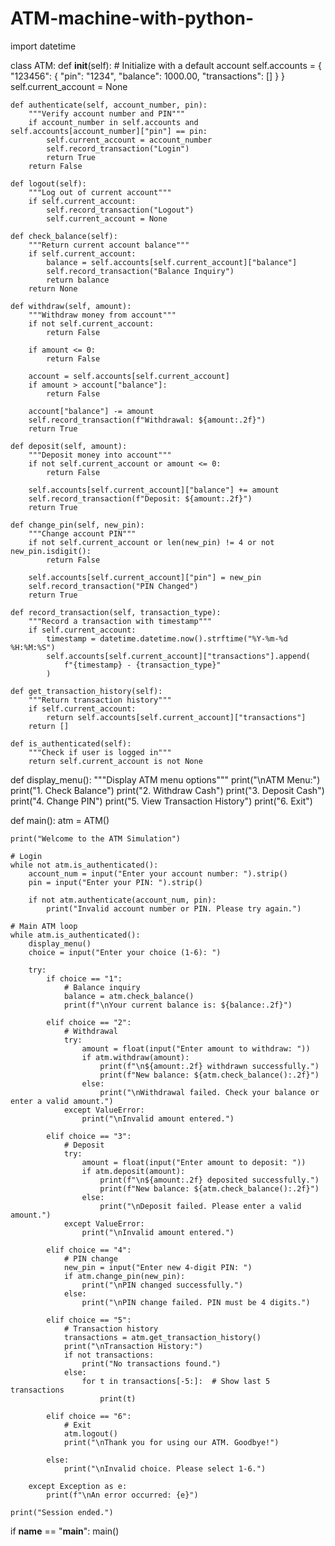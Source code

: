 # ATM-machine-with-python-
import datetime

class ATM:
    def __init__(self):
        # Initialize with a default account
        self.accounts = {
            "123456": {
                "pin": "1234",
                "balance": 1000.00,
                "transactions": []
            }
        }
        self.current_account = None
        
    def authenticate(self, account_number, pin):
        """Verify account number and PIN"""
        if account_number in self.accounts and self.accounts[account_number]["pin"] == pin:
            self.current_account = account_number
            self.record_transaction("Login")
            return True
        return False
    
    def logout(self):
        """Log out of current account"""
        if self.current_account:
            self.record_transaction("Logout")
            self.current_account = None
    
    def check_balance(self):
        """Return current account balance"""
        if self.current_account:
            balance = self.accounts[self.current_account]["balance"]
            self.record_transaction("Balance Inquiry")
            return balance
        return None
    
    def withdraw(self, amount):
        """Withdraw money from account"""
        if not self.current_account:
            return False
        
        if amount <= 0:
            return False
            
        account = self.accounts[self.current_account]
        if amount > account["balance"]:
            return False
            
        account["balance"] -= amount
        self.record_transaction(f"Withdrawal: ${amount:.2f}")
        return True
    
    def deposit(self, amount):
        """Deposit money into account"""
        if not self.current_account or amount <= 0:
            return False
            
        self.accounts[self.current_account]["balance"] += amount
        self.record_transaction(f"Deposit: ${amount:.2f}")
        return True
    
    def change_pin(self, new_pin):
        """Change account PIN"""
        if not self.current_account or len(new_pin) != 4 or not new_pin.isdigit():
            return False
            
        self.accounts[self.current_account]["pin"] = new_pin
        self.record_transaction("PIN Changed")
        return True
    
    def record_transaction(self, transaction_type):
        """Record a transaction with timestamp"""
        if self.current_account:
            timestamp = datetime.datetime.now().strftime("%Y-%m-%d %H:%M:%S")
            self.accounts[self.current_account]["transactions"].append(
                f"{timestamp} - {transaction_type}"
            )
    
    def get_transaction_history(self):
        """Return transaction history"""
        if self.current_account:
            return self.accounts[self.current_account]["transactions"]
        return []
    
    def is_authenticated(self):
        """Check if user is logged in"""
        return self.current_account is not None


def display_menu():
    """Display ATM menu options"""
    print("\nATM Menu:")
    print("1. Check Balance")
    print("2. Withdraw Cash")
    print("3. Deposit Cash")
    print("4. Change PIN")
    print("5. View Transaction History")
    print("6. Exit")


def main():
    atm = ATM()
    
    print("Welcome to the ATM Simulation")
    
    # Login
    while not atm.is_authenticated():
        account_num = input("Enter your account number: ").strip()
        pin = input("Enter your PIN: ").strip()
        
        if not atm.authenticate(account_num, pin):
            print("Invalid account number or PIN. Please try again.")
    
    # Main ATM loop
    while atm.is_authenticated():
        display_menu()
        choice = input("Enter your choice (1-6): ")
        
        try:
            if choice == "1":
                # Balance inquiry
                balance = atm.check_balance()
                print(f"\nYour current balance is: ${balance:.2f}")
                
            elif choice == "2":
                # Withdrawal
                try:
                    amount = float(input("Enter amount to withdraw: "))
                    if atm.withdraw(amount):
                        print(f"\n${amount:.2f} withdrawn successfully.")
                        print(f"New balance: ${atm.check_balance():.2f}")
                    else:
                        print("\nWithdrawal failed. Check your balance or enter a valid amount.")
                except ValueError:
                    print("\nInvalid amount entered.")
                    
            elif choice == "3":
                # Deposit
                try:
                    amount = float(input("Enter amount to deposit: "))
                    if atm.deposit(amount):
                        print(f"\n${amount:.2f} deposited successfully.")
                        print(f"New balance: ${atm.check_balance():.2f}")
                    else:
                        print("\nDeposit failed. Please enter a valid amount.")
                except ValueError:
                    print("\nInvalid amount entered.")
                    
            elif choice == "4":
                # PIN change
                new_pin = input("Enter new 4-digit PIN: ")
                if atm.change_pin(new_pin):
                    print("\nPIN changed successfully.")
                else:
                    print("\nPIN change failed. PIN must be 4 digits.")
                    
            elif choice == "5":
                # Transaction history
                transactions = atm.get_transaction_history()
                print("\nTransaction History:")
                if not transactions:
                    print("No transactions found.")
                else:
                    for t in transactions[-5:]:  # Show last 5 transactions
                        print(t)
                        
            elif choice == "6":
                # Exit
                atm.logout()
                print("\nThank you for using our ATM. Goodbye!")
                
            else:
                print("\nInvalid choice. Please select 1-6.")
                
        except Exception as e:
            print(f"\nAn error occurred: {e}")
    
    print("Session ended.")


if __name__ == "__main__":
    main()

